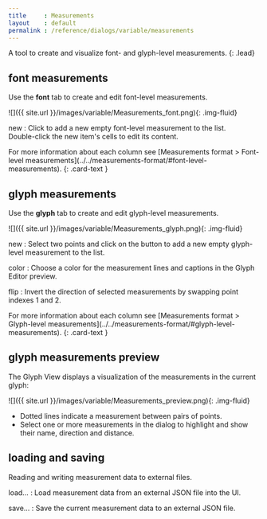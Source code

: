 ```yaml
---
title     : Measurements
layout    : default
permalink : /reference/dialogs/variable/measurements
---
```


A tool to create and visualize font- and glyph-level measurements.
{: .lead}


font measurements
-----------------

Use the **font** tab to create and edit font-level measurements.

![]({{ site.url }}/images/variable/Measurements_font.png){: .img-fluid}

new
: Click to add a new empty font-level measurement to the list.  
  Double-click the new item's cells to edit its content.

<div class="alert alert-primary" role="alert" markdown='1'>
For more information about each column see [Measurements format > Font-level measurements](../../measurements-format/#font-level-measurements).
{: .card-text }
</div>


glyph measurements
------------------

Use the **glyph** tab to create and edit glyph-level measurements.

![]({{ site.url }}/images/variable/Measurements_glyph.png){: .img-fluid}

new
: Select two points and click on the button to add a new empty glyph-level measurement to the list.

color
: Choose a color for the measurement lines and captions in the Glyph Editor preview.

flip
: Invert the direction of selected measurements by swapping point indexes 1 and 2.

<div class="alert alert-primary" role="alert" markdown='1'>
For more information about each column see [Measurements format > Glyph-level measurements](../../measurements-format/#glyph-level-measurements).
{: .card-text }
</div>


glyph measurements preview
--------------------------

The Glyph View displays a visualization of the measurements in the current glyph:

![]({{ site.url }}/images/variable/Measurements_preview.png){: .img-fluid}

- Dotted lines indicate a measurement between pairs of points.
- Select one or more measurements in the dialog to highlight and show their name, direction and distance.


loading and saving
------------------

Reading and writing measurement data to external files.

load…
: Load measurement data from an external JSON file into the UI.

save…
: Save the current measurement data to an external JSON file.

